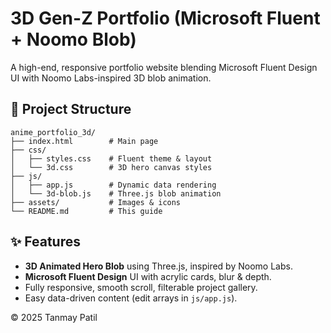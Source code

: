 # 3D Gen-Z Portfolio (Microsoft Fluent + Noomo Blob)

A high-end, responsive portfolio website blending Microsoft Fluent Design UI with Noomo Labs-inspired 3D blob animation.

## 📂 Project Structure
```
anime_portfolio_3d/
├── index.html        # Main page
├── css/
│   ├── styles.css    # Fluent theme & layout
│   └── 3d.css        # 3D hero canvas styles
├── js/
│   ├── app.js        # Dynamic data rendering
│   └── 3d-blob.js    # Three.js blob animation
├── assets/           # Images & icons
└── README.md         # This guide
```

## ✨ Features
- **3D Animated Hero Blob** using Three.js, inspired by Noomo Labs.
- **Microsoft Fluent Design** UI with acrylic cards, blur & depth.
- Fully responsive, smooth scroll, filterable project gallery.
- Easy data-driven content (edit arrays in `js/app.js`).

© 2025 Tanmay Patil
